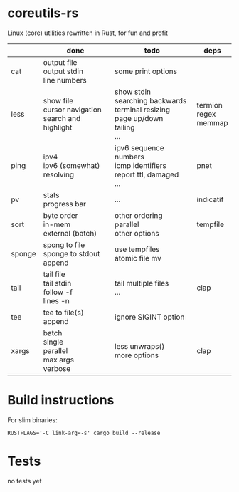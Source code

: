# coreutils-rs

Linux (core) utilities rewritten in Rust, for fun and profit

|        | done                                                   | todo                                                                                     | deps                        |
|--------|--------------------------------------------------------|------------------------------------------------------------------------------------------|-----------------------------|
| cat    | output file<br>output stdin<br>line numbers            | some print options                                                                       |                             |
| less   | show file<br>cursor navigation<br>search and highlight | show stdin<br>searching backwards<br>terminal resizing<br>page up/down<br>tailing<br>... | termion<br>regex<br>memmap  |
| ping   | ipv4<br>ipv6 (somewhat)<br>resolving                   | ipv6 sequence numbers<br>icmp identifiers<br>report ttl, damaged<br>...                  | pnet                        |
| pv     | stats<br>progress bar<br>                              | ...                                                                                      | indicatif                   |
| sort   | byte order<br>in-mem<br>external (batch)               | other ordering<br>parallel<br>other options                                              | tempfile                    |
| sponge | spong to file<br>sponge to stdout<br>append            | use tempfiles<br>atomic file mv                                                          |                             |
| tail   | tail file<br>tail stdin<br>follow -f<br>lines -n       | tail multiple files<br>...                                                               | clap                        |
| tee    | tee to file(s)<br>append                               | ignore SIGINT option                                                                     |                             |
| xargs  | batch<br>single<br>parallel<br>max args<br>verbose     | less unwraps()<br>more options                                                           | clap                        |

# Build instructions

For slim binaries:

```
RUSTFLAGS='-C link-arg=-s' cargo build --release
```

# Tests

no tests yet
